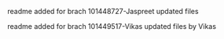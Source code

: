 readme added for brach 101448727-Jaspreet 
updated files

readme added for brach 101449517-Vikas 
updated files by Vikas